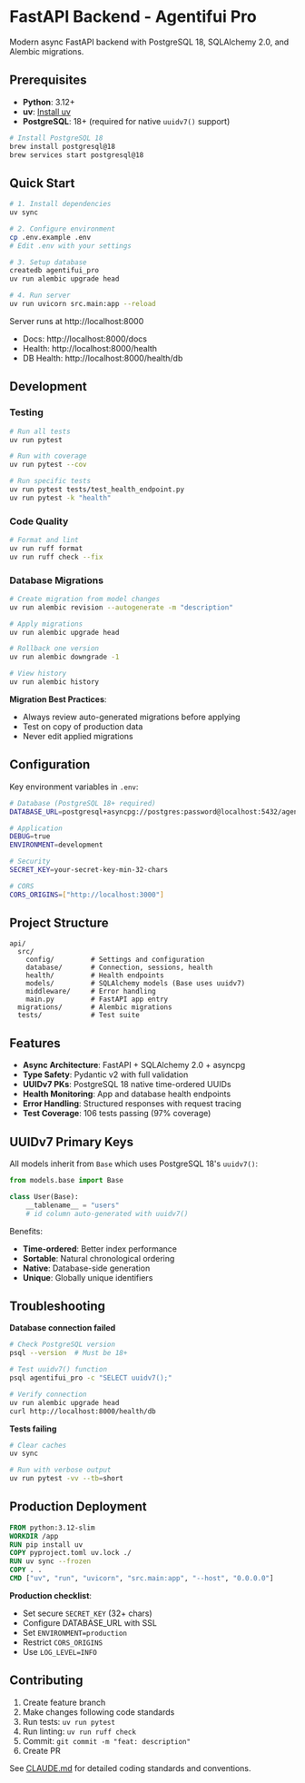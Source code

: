 # FastAPI Backend - Agentifui Pro

Modern async FastAPI backend with PostgreSQL 18, SQLAlchemy 2.0, and Alembic migrations.

## Prerequisites

- **Python**: 3.12+
- **uv**: [Install uv](https://docs.astral.sh/uv/)
- **PostgreSQL**: 18+ (required for native `uuidv7()` support)

```bash
# Install PostgreSQL 18
brew install postgresql@18
brew services start postgresql@18
```

## Quick Start

```bash
# 1. Install dependencies
uv sync

# 2. Configure environment
cp .env.example .env
# Edit .env with your settings

# 3. Setup database
createdb agentifui_pro
uv run alembic upgrade head

# 4. Run server
uv run uvicorn src.main:app --reload
```

Server runs at http://localhost:8000
- Docs: http://localhost:8000/docs
- Health: http://localhost:8000/health
- DB Health: http://localhost:8000/health/db

## Development

### Testing

```bash
# Run all tests
uv run pytest

# Run with coverage
uv run pytest --cov

# Run specific tests
uv run pytest tests/test_health_endpoint.py
uv run pytest -k "health"
```

### Code Quality

```bash
# Format and lint
uv run ruff format
uv run ruff check --fix
```

### Database Migrations

```bash
# Create migration from model changes
uv run alembic revision --autogenerate -m "description"

# Apply migrations
uv run alembic upgrade head

# Rollback one version
uv run alembic downgrade -1

# View history
uv run alembic history
```

**Migration Best Practices**:
- Always review auto-generated migrations before applying
- Test on copy of production data
- Never edit applied migrations

## Configuration

Key environment variables in `.env`:

```bash
# Database (PostgreSQL 18+ required)
DATABASE_URL=postgresql+asyncpg://postgres:password@localhost:5432/agentifui_pro

# Application
DEBUG=true
ENVIRONMENT=development

# Security
SECRET_KEY=your-secret-key-min-32-chars

# CORS
CORS_ORIGINS=["http://localhost:3000"]
```

## Project Structure

```
api/
  src/
    config/         # Settings and configuration
    database/       # Connection, sessions, health
    health/         # Health endpoints
    models/         # SQLAlchemy models (Base uses uuidv7)
    middleware/     # Error handling
    main.py         # FastAPI app entry
  migrations/       # Alembic migrations
  tests/            # Test suite
```

## Features

- **Async Architecture**: FastAPI + SQLAlchemy 2.0 + asyncpg
- **Type Safety**: Pydantic v2 with full validation
- **UUIDv7 PKs**: PostgreSQL 18 native time-ordered UUIDs
- **Health Monitoring**: App and database health endpoints
- **Error Handling**: Structured responses with request tracing
- **Test Coverage**: 106 tests passing (97% coverage)

## UUIDv7 Primary Keys

All models inherit from `Base` which uses PostgreSQL 18's `uuidv7()`:

```python
from models.base import Base

class User(Base):
    __tablename__ = "users"
    # id column auto-generated with uuidv7()
```

Benefits:
- **Time-ordered**: Better index performance
- **Sortable**: Natural chronological ordering
- **Native**: Database-side generation
- **Unique**: Globally unique identifiers

## Troubleshooting

**Database connection failed**
```bash
# Check PostgreSQL version
psql --version  # Must be 18+

# Test uuidv7() function
psql agentifui_pro -c "SELECT uuidv7();"

# Verify connection
uv run alembic upgrade head
curl http://localhost:8000/health/db
```

**Tests failing**
```bash
# Clear caches
uv sync

# Run with verbose output
uv run pytest -vv --tb=short
```

## Production Deployment

```dockerfile
FROM python:3.12-slim
WORKDIR /app
RUN pip install uv
COPY pyproject.toml uv.lock ./
RUN uv sync --frozen
COPY . .
CMD ["uv", "run", "uvicorn", "src.main:app", "--host", "0.0.0.0"]
```

**Production checklist**:
- Set secure `SECRET_KEY` (32+ chars)
- Configure DATABASE_URL with SSL
- Set `ENVIRONMENT=production`
- Restrict `CORS_ORIGINS`
- Use `LOG_LEVEL=INFO`

## Contributing

1. Create feature branch
2. Make changes following code standards
3. Run tests: `uv run pytest`
4. Run linting: `uv run ruff check`
5. Commit: `git commit -m "feat: description"`
6. Create PR

See [CLAUDE.md](../CLAUDE.md) for detailed coding standards and conventions.


